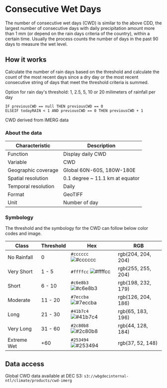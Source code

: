 # Consecutive Wet Days

The number of consecutive wet days (CWD) is similar to the above CDD, the largest number of consecutive days with daily precipitation amount more than 1 mm (or depend on the rain days criteria of the country), within a certain time. Usually the process counts the number of days in the past 90 days to measure the wet level.

## How it works

Calculate the number of rain days based on the threshold and calculate the count of the most recent days since a dry day or the most recent consecutive string of days that meet the threshold criteria is summed.

Option for rain day's threshold: 1, 2.5, 5, 10 or 20 milimeters of rainfall per day

```
IF previousCWD == null THEN previousCWD == 0
ELSEIF todayRAIN < 1 AND previousCWD == 0 THEN previousCWD + 1
```

CWD derived from IMERG data

### About the data

| Characteristic  | Description  |
|---|---|
| Function  | Display daily CWD  |
| Variable  | CWD  |
| Geographic coverage  | Global 60N-60S, 180W-180E |
| Spatial resolution  | 0.1 degree ~ 11.1 km at equator  |
| Temporal resolution  | Daily  |
| Format  | GeoTIFF  |
| Unit  | Number of day  |

### Symbology

The threshold and the symbology for the CWD can follow below color codes and image.

| Class  | Threshold  | Hex  | RGB  |
|---|---|---|---|
| No Rainfall  | 0  | `#cccccc` ![#cccccc](https://via.placeholder.com/15/cccccc/000000?text=+)  | rgb(204, 204, 204)  |
| Very Short  | 1 - 5  | `#ffffcc` ![#ffffcc](https://via.placeholder.com/15/ffffcc/000000?text=+)  | rgb(255, 255, 204)  |
| Short  | 6 - 10  | `#c6e8b3` ![#c6e8b3](https://via.placeholder.com/15/c6e8b3/000000?text=+)  | rgb(198, 232, 179)  |
| Moderate  | 11 - 20  | `#7eccba` ![#7eccba](https://via.placeholder.com/15/7eccba/000000?text=+)  | rgb(126, 204, 186)  |
| Long  | 21 - 30  | `#41b7c4` ![#41b7c4](https://via.placeholder.com/15/41b7c4/000000?text=+)  | rgb(65, 183, 196)  |
| Very Long  | 31 - 60  | `#2c80b8` ![#2c80b8](https://via.placeholder.com/15/2c80b8/000000?text=+)  | rgb(44, 128, 184)  |
| Extreme Wet  | +60  | `#253494` ![#253494](https://via.placeholder.com/15/253494/000000?text=+)  | rgb(37, 52, 148)  |

## Data access

Global CWD data available at DEC S3: `s3://wbgdecinternal-ntl/climate/products/cwd-imerg`
